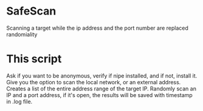 # SafeScan
Scanning a target while the ip address and the port number are replaced randomiality



# This script
Ask if you want to be anonymous, verify if nipe installed, and if not, install it.
Give you the option to scan the local network, or an external address.
Creates a list of the entire address range of the target IP.
Randomly scan an IP and a port address, if it's open, the results will be saved with timestamp in .log file.
